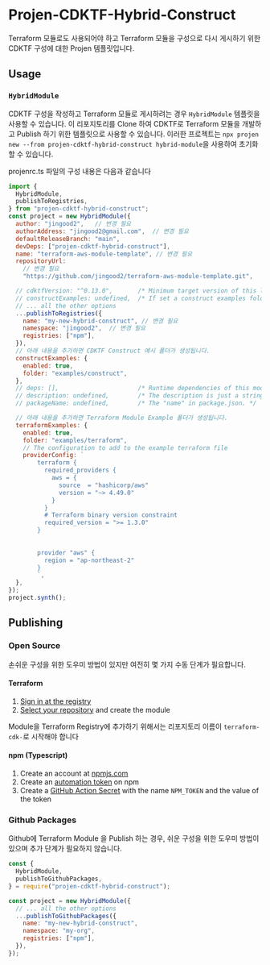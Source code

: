 # Projen-CDKTF-Hybrid-Construct

Terraform 모듈로도 사용되어야 하고 Terraform 모듈을 구성으로 다시 게시하기 위한 CDKTF 구성에 대한 Projen 템플릿입니다.

## Usage

### `HybridModule`

CDKTF 구성을 작성하고 Terraform 모듈로 게시하려는 경우 `HybridModule` 템플릿을 사용할 수 있습니다.
이 리포지토리를 Clone 하여 CDKTF로 Terraform 모듈을 개발하고 Publish 하기 위한 템플릿으로 사용할 수 있습니다. 이러한 프로젝트는 `npx projen new --from projen-cdktf-hybrid-construct hybrid-module`을 사용하여 초기화할 수 있습니다.

projenrc.ts 파일의 구성 내용은 다음과 같습니다 

```js
import {
  HybridModule,
  publishToRegistries,
} from "projen-cdktf-hybrid-construct";
const project = new HybridModule({
  author: "jingood2",   // 변경 필요 
  authorAddress: "jingood2@gmail.com",  // 변경 필요 
  defaultReleaseBranch: "main",
  devDeps: ["projen-cdktf-hybrid-construct"],
  name: "terraform-aws-module-template", // 변경 필요 
  repositoryUrl:
    // 변경 필요 
    "https://github.com/jingood2/terraform-aws-module-template.git",

  // cdktfVersion: "^0.13.0",       /* Minimum target version of this library. */
  // constructExamples: undefined,  /* If set a construct examples folder will be created. */
  // ... all the other options
  ...publishToRegistries({
    name: "my-new-hybrid-construct", // 변경 필요
    namespace: "jingood2",  // 변경 필요
    registries: ["npm"],
  }),
  // 아래 내용을 추가하면 CDKTF Construct 예시 폴더가 생성됩니다.
  constructExamples: {
    enabled: true,
    folder: "examples/construct",
  },
  // deps: [],                      /* Runtime dependencies of this module. */
  // description: undefined,        /* The description is just a string that helps people understand the purpose of the package. */
  // packageName: undefined,        /* The "name" in package.json. */

  // 아래 내용을 추가하면 Terraform Module Example 폴더가 생성됩니다.
  terraformExamples: {
    enabled: true,
    folder: "examples/terraform",
    // The configuration to add to the example terraform file
    providerConfig: `
        terraform {
          required_providers {
            aws = {
              source  = "hashicorp/aws"
              version = "~> 4.49.0"
            }
          }
          # Terraform binary version constraint
          required_version = ">= 1.3.0"
        }
        
        
        provider "aws" {
          region = "ap-northeast-2"
        }
        `,
  },
});
project.synth();
```

## Publishing

### Open Source

손쉬운 구성을 위한 도우미 방법이 있지만 여전히 몇 가지 수동 단계가 필요합니다.

#### Terraform

1. [Sign in at the registry](https://registry.terraform.io/sign-in)
2. [Select your repository](https://registry.terraform.io/github/create) and create the module

Module을 Terraform Registry에 추가하기 위해서는 리포지토리 이름이 `terraform-cdk-`로 시작해야 합니다 

#### npm (Typescript)

1. Create an account at [npmjs.com](https://npmjs.com/)
2. Create an [automation token](https://docs.npmjs.com/creating-and-viewing-access-tokens) on npm
3. Create a [GitHub Action Secret](https://docs.github.com/en/actions/security-guides/encrypted-secrets#creating-encrypted-secrets-for-a-repository) with the name `NPM_TOKEN` and the value of the token

### Github Packages
Github에 Terraform Module 을 Publish 하는 경우, 쉬운 구성을 위한 도우미 방법이 있으며 추가 단계가 필요하지 않습니다.

```js
const {
  HybridModule,
  publishToGithubPackages,
} = require("projen-cdktf-hybrid-construct");

const project = new HybridModule({
  // ... all the other options
  ...publishToGithubPackages({
    name: "my-new-hybrid-construct",
    namespace: "my-org",
    registries: ["npm"],
  }),
});
```


